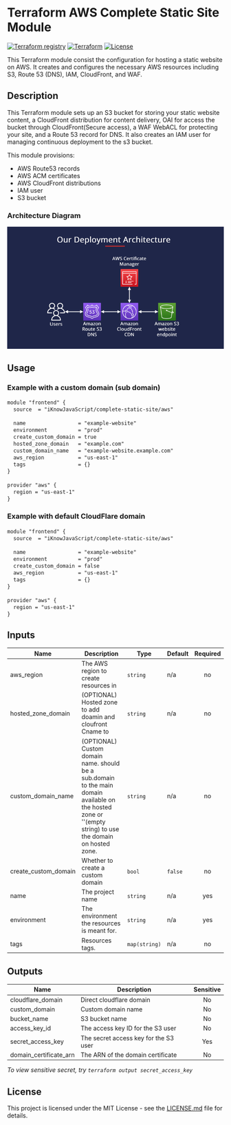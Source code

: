 
# Terraform AWS Complete Static Site Module

[![Terraform registry](https://img.shields.io/badge/Terraform_Registry-0.0.2-blue)](https://registry.terraform.io/modules/iKnowJavaScript/complete-static-site/aws/latest)
[![Terraform](https://img.shields.io/badge/Terraform-0.0.2-623CE4)](https://www.terraform.io)
[![License](https://img.shields.io/badge/License-MIT-blue.svg)](https://opensource.org/licenses/MIT)

This Terraform module consist the configuration for hosting a static website on AWS. It creates and configures the necessary AWS resources including S3, Route 53 (DNS), IAM, CloudFront, and WAF.

## Description

This Terraform module sets up an S3 bucket for storing your static website content, a CloudFront distribution for content delivery, OAI for access the bucket through CloudFront(Secure access), a WAF WebACL for protecting your site, and a Route 53 record for DNS. It also creates an IAM user for managing continuous deployment to the s3 bucket.

This module provisions:

- AWS Route53 records
- AWS ACM certificates
- AWS CloudFront distributions
- IAM user
- S3 bucket

### Architecture Diagram
![image](assets/diagram.png)

## Usage

### Example with a custom domain (sub domain)
```hcl
module "frontend" {
  source  = "iKnowJavaScript/complete-static-site/aws"

  name                 = "example-website"
  environment          = "prod"
  create_custom_domain = true
  hosted_zone_domain   = "example.com"
  custom_domain_name   = "example-website.example.com"
  aws_region           = "us-east-1"
  tags                 = {}
}

provider "aws" {
  region = "us-east-1"
}
```

### Example with default CloudFlare domain
```hcl
module "frontend" {
  source  = "iKnowJavaScript/complete-static-site/aws"

  name                 = "example-website"
  environment          = "prod"
  create_custom_domain = false
  aws_region           = "us-east-1"
  tags                 = {}
}

provider "aws" {
  region = "us-east-1"
}
```

## Inputs

| Name | Description | Type | Default | Required |
|------|-------------|------|---------|:--------:|
| aws_region | The AWS region to create resources in | `string` | n/a | no |
| hosted_zone_domain | (OPTIONAL) Hosted zone to add doamin and cloufront Cname to | `string` | n/a | no |
| custom_domain_name | (OPTIONAL) Custom domain name. should be a sub.domain to the main domain available on the hosted zone or ''(empty string) to use the domain on hosted zone. | `string` | n/a | no |
| create_custom_domain | Whether to create a custom domain | `bool` | `false` | no |
| name | The project name | `string` | n/a | yes |
| environment | The environment the resources is meant for. | `string` | n/a | yes |
| tags | Resources tags. | `map(string)` | n/a | no |


## Outputs

| Name | Description | Sensitive |
|------|-------------|:---------:|
| cloudflare_domain | Direct cloudflare domain | No |
| custom_domain | Custom domain name | No |
| bucket_name | S3 bucket name | No |
| access_key_id | The access key ID for the S3 user | No |
| secret_access_key | The secret access key for the S3 user | Yes |
| domain_certificate_arn | The ARN of the domain certificate | No |

*To view sensitive secret, try `terraform output secret_access_key`*

## License

This project is licensed under the MIT License - see the [LICENSE.md](LICENSE.md) file for details.
